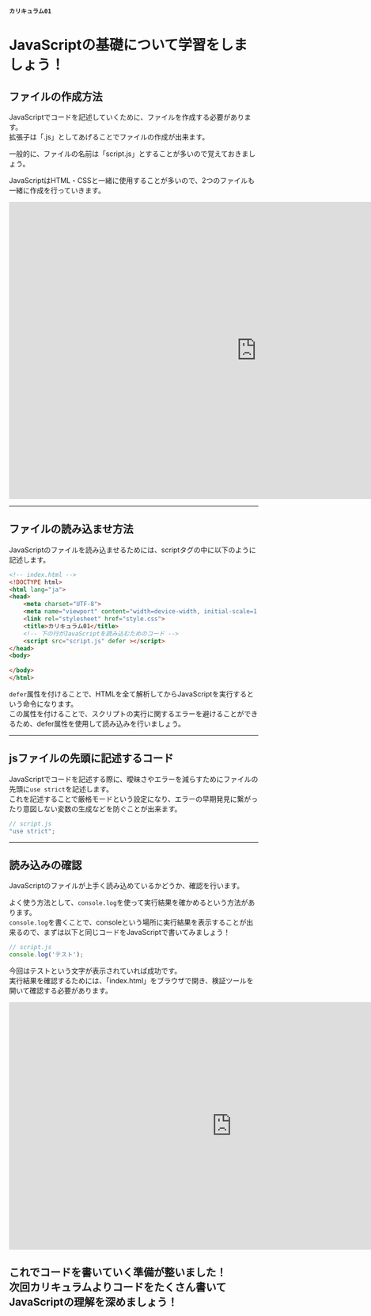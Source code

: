 **```カリキュラム01```**
<!DOCTYPE html>
<html lang="ja">
<head>
    <meta charset="UTF-8">
    <meta http-equiv="X-UA-Compatible" content="IE=edge">
    <meta name="viewport" content="width=device-width, initial-scale=1.0">
    <link rel="stylesheet" href="../style.css">
    <title>01.カリキュラム</title>
</head>
<body>
    <h1>JavaScriptの基礎について学習をしましょう！</h1>
    <h2><b>ファイルの作成方法</b></h2>
    <p>JavaScriptでコードを記述していくために、ファイルを作成する必要があります。<br>
    拡張子は「.js」としてあげることでファイルの作成が出来ます。</p>
    <p>一般的に、ファイルの名前は「script.js」とすることが多いので覚えておきましょう。</p>
    <p>JavaScriptはHTML・CSSと一緒に使用することが多いので、2つのファイルも一緒に作成を行っていきます。</p>
 <iframe width="1000" height="600" src="https://www.youtube.com/embed/DE_Gon808uE?si=PSC-lkzTINhHYsb6" title="YouTube video player" frameborder="0" allow="accelerometer; autoplay; clipboard-write; encrypted-media; gyroscope; picture-in-picture; web-share" referrerpolicy="strict-origin-when-cross-origin" allowfullscreen></iframe>
    <br>
    <hr>
    <h2><b>ファイルの読み込ませ方法</b></h2>
    <p>JavaScriptのファイルを読み込ませるためには、scriptタグの中に以下のように記述します。</p>

``` html
<!-- index.html -->
<!DOCTYPE html>
<html lang="ja">
<head>
    <meta charset="UTF-8">
    <meta name="viewport" content="width=device-width, initial-scale=1.0">
    <link rel="stylesheet" href="style.css">
    <title>カリキュラム01</title>
    <!-- 下の行がJavaScriptを読み込むためのコード -->
    <script src="script.js" defer ></script>
</head>
<body>
    
</body>
</html>
```
<p><code>defer</code>属性を付けることで、HTMLを全て解析してからJavaScriptを実行するという命令になります。<br>
この属性を付けることで、スクリプトの実行に関するエラーを避けることができるため、defer属性を使用して読み込みを行いましょう。</p>

<hr>
<h2><b>jsファイルの先頭に記述するコード</b></h2>
<p>JavaScriptでコードを記述する際に、曖昧さやエラーを減らすためにファイルの先頭に<code>use strict</code>を記述します。<br>
これを記述することで厳格モードという設定になり、エラーの早期発見に繋がったり意図しない変数の生成などを防ぐことが出来ます。</p>

``` js
// script.js
"use strict";
```
<hr>
<h2><b>読み込みの確認</b></h2>
<p>JavaScriptのファイルが上手く読み込めているかどうか、確認を行います。</p>
<p>よく使う方法として、<code>console.log</code>を使って実行結果を確かめるという方法があります。<br>
<code>console.log</code>を書くことで、consoleという場所に実行結果を表示することが出来るので、まずは以下と同じコードをJavaScriptで書いてみましょう！</p>

``` js
// script.js
console.log('テスト');
```
<p>今回はテストという文字が表示されていれば成功です。<br>
実行結果を確認するためには、「index.html」をブラウザで開き、検証ツールを開いて確認する必要があります。</p>
<iframe width="900" height="500" src="https://www.youtube.com/embed/rlOnYclP8hw?si=40OmoOxNBD2H-cM-&mute=1" title="YouTube video player" frameborder="0" allow="accelerometer; autoplay; clipboard-write; encrypted-media; gyroscope; picture-in-picture; web-share" referrerpolicy="strict-origin-when-cross-origin" allowfullscreen></iframe>

<h2><b>これでコードを書いていく準備が整いました！<br>
次回カリキュラムよりコードをたくさん書いてJavaScriptの理解を深めましょう！</b></h2>